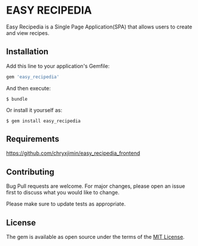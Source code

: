 # EASY RECIPEDIA

Easy Recipedia is a Single Page Application(SPA) that allows users to create and view recipes.

## Installation

Add this line to your application's Gemfile:

```ruby
gem 'easy_recipedia'
```

And then execute:

    $ bundle

Or install it yourself as:

    $ gem install easy_recipedia


## Requirements
https://github.com/chryxjimin/easy_recipedia_frontend


## Contributing

Bug Pull requests are welcome. For major changes, please open an issue first to discuss what you would like to change.

Please make sure to update tests as appropriate.

## License

The gem is available as open source under the terms of the [MIT License](https://opensource.org/licenses/MIT).

